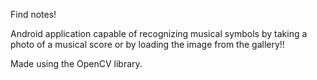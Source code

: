 <h>Find notes!</h>

<p>Android application capable of recognizing musical symbols by taking a photo of a musical score or by loading the image from the gallery!!</p>

<p>Made using the OpenCV library. </p>
